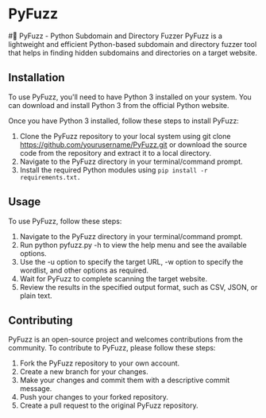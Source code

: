 # PyFuzz
#🐍 PyFuzz - Python Subdomain and Directory Fuzzer
PyFuzz is a lightweight and efficient Python-based subdomain and directory fuzzer tool that helps in finding hidden subdomains and directories on a target website.
## Installation
To use PyFuzz, you'll need to have Python 3 installed on your system. You can download and install Python 3 from the official Python website.

Once you have Python 3 installed, follow these steps to install PyFuzz:

1. Clone the PyFuzz repository to your local system using git clone https://github.com/yourusername/PyFuzz.git or download the source code from the repository and extract it to a local directory.
2. Navigate to the PyFuzz directory in your terminal/command prompt.
3. Install the required Python modules using ```pip install -r requirements.txt.```

## Usage
To use PyFuzz, follow these steps:
1. Navigate to the PyFuzz directory in your terminal/command prompt.
2. Run python pyfuzz.py -h to view the help menu and see the available options.
3. Use the -u option to specify the target URL, -w option to specify the wordlist, and other options as required.
4. Wait for PyFuzz to complete scanning the target website.
5. Review the results in the specified output format, such as CSV, JSON, or plain text.

## Contributing
PyFuzz is an open-source project and welcomes contributions from the community. To contribute to PyFuzz, please follow these steps:

1. Fork the PyFuzz repository to your own account.
2. Create a new branch for your changes.
3. Make your changes and commit them with a descriptive commit message.
4. Push your changes to your forked repository.
5. Create a pull request to the original PyFuzz repository.
